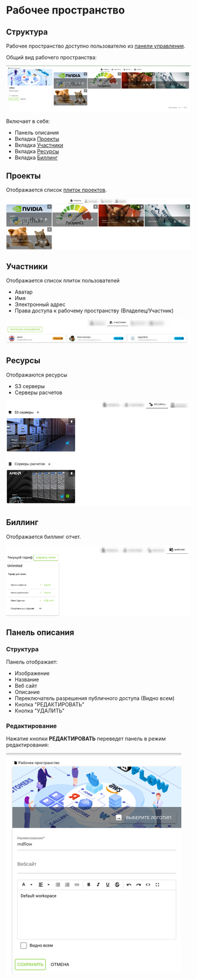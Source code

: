 # Рабочее пространство

## Структура

Рабочее пространство доступно пользователю из [панели управления](dashboard).

Общий вид рабочего пространства:

![Workspace](./images/workspace/general.png)

Включает в себя:

- Панель описания
- Вкладка [Проекты](#проекты)
- Вкладка [Участники](#участники)
- Вкладка [Ресурсы](#ресурсы)
- Вкладка [Биллинг](#биллинг)

## Проекты

Отображается список [плиток проектов](dashboard.html#структура-плитки-проекта).

![Projects](./images/workspace/projects.png)

## Участники

Отображается список плиток пользователей

- Аватар
- Имя
- Электронный адрес
- Права доступа к рабочему пространству (Владелец/Участник)

![Members](./images/workspace/members.png)

## Ресурсы

Отображаются ресурсы

- S3 серверы
- Серверы расчетов

![Resources](./images/workspace/resources.png)

## Биллинг

Отображается биллинг отчет.

![Billing](./images/workspace/billing.png)

## Панель описания

### Структура

Панель отображает:

- Изображение
- Название
- Веб сайт
- Описание
- Переключатель разрешения публичного доступа (Видно всем)
- Кнопка "РЕДАКТИРОВАТЬ"
- Кнопка "УДАЛИТЬ"

### Редактирование

Нажатие кнопки **РЕДАКТИРОВАТЬ** переведет панель в режим редактирования:

![User edit](./images/workspace/edit.png)

